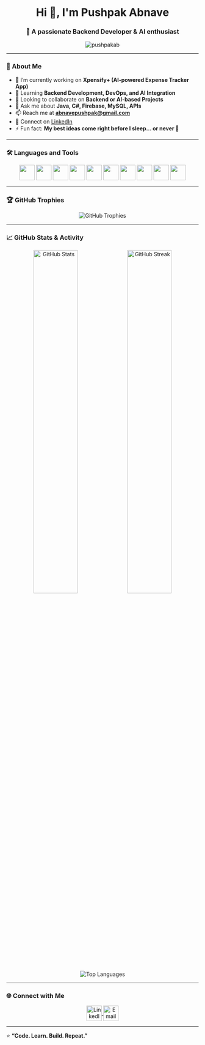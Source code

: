 <h1 align="center">Hi 👋, I'm Pushpak Abnave</h1>
<h3 align="center">🚀 A passionate Backend Developer & AI enthusiast</h3>

<p align="center">
  <img src="https://komarev.com/ghpvc/?username=pushpakab&label=Profile%20views&color=0e75b6&style=flat" alt="pushpakab" />
</p>

---

### 🧠 About Me  
- 🔭 I’m currently working on **Xpensify+ (AI-powered Expense Tracker App)**  
- 🌱 Learning **Backend Development, DevOps, and AI Integration**  
- 👯 Looking to collaborate on **Backend or AI-based Projects**  
- 💬 Ask me about **Java, C#, Firebase, MySQL, APIs**  
- 📫 Reach me at **abnavepushpak@gmail.com**  
- 💼 Connect on [LinkedIn](https://www.linkedin.com/in/pushpak-abnave-144003395/)  
- ⚡ Fun fact: **My best ideas come right before I sleep… or never 💭**

---

### 🛠️ Languages and Tools  
<p align="center">
<img src="https://cdn.jsdelivr.net/gh/devicons/devicon/icons/java/java-original.svg" width="40" height="40"/>
<img src="https://cdn.jsdelivr.net/gh/devicons/devicon/icons/python/python-original.svg" width="40" height="40"/>
<img src="https://cdn.jsdelivr.net/gh/devicons/devicon/icons/csharp/csharp-original.svg" width="40" height="40"/>
<img src="https://cdn.jsdelivr.net/gh/devicons/devicon/icons/mysql/mysql-original.svg" width="40" height="40"/>
<img src="https://cdn.jsdelivr.net/gh/devicons/devicon/icons/firebase/firebase-plain.svg" width="40" height="40"/>
<img src="https://cdn.jsdelivr.net/gh/devicons/devicon/icons/spring/spring-original.svg" width="40" height="40"/>
<img src="https://cdn.jsdelivr.net/gh/devicons/devicon/icons/docker/docker-original.svg" width="40" height="40"/>
<img src="https://cdn.jsdelivr.net/gh/devicons/devicon/icons/github/github-original.svg" width="40" height="40"/>
<img src="https://cdn.jsdelivr.net/gh/devicons/devicon/icons/vscode/vscode-original.svg" width="40" height="40"/>
<img src="https://cdn.jsdelivr.net/gh/devicons/devicon/icons/intellij/intellij-original.svg" width="40" height="40"/>
</p>

---

### 🏆 GitHub Trophies  
<p align="center">
  <img src="https://github-profile-trophy.vercel.app/?username=pushpakab&theme=flat&no-frame=true&margin-w=15&title_color=ffffff&text_color=ffffff" alt="GitHub Trophies"/>
</p>

---

### 📈 GitHub Stats & Activity
<p align="center">
  <img width="48%" src="https://github-readme-stats.vercel.app/api?username=pushpakab&show_icons=true&theme=transparent&text_color=ffffff&title_color=ffffff&icon_color=ffffff" alt="GitHub Stats"/>
  <img width="48%" src="https://github-readme-streak-stats.herokuapp.com/?user=pushpakab&theme=transparent&ring=ffffff&fire=ffffff&currStreakLabel=ffffff&sideNums=ffffff&sideLabels=ffffff" alt="GitHub Streak"/>
</p>

<p align="center">
  <img src="https://github-readme-stats.vercel.app/api/top-langs/?username=pushpakab&layout=compact&theme=transparent&text_color=ffffff&title_color=ffffff" alt="Top Languages"/>
</p>


---

### 🌐 Connect with Me  
<p align="center">
<a href="https://www.linkedin.com/in/pushpakabnave" target="_blank">
<img align="center" src="https://cdn.jsdelivr.net/gh/devicons/devicon/icons/linkedin/linkedin-original.svg" alt="LinkedIn" height="40" width="40"/>
</a>
<a href="mailto:abnavepushpak@gmail.com" target="_blank">
<img align="center" src="https://cdn-icons-png.flaticon.com/512/281/281769.png" alt="Email" height="40" width="40"/>
</a>
</p>

---

⭐ **“Code. Learn. Build. Repeat.”**
